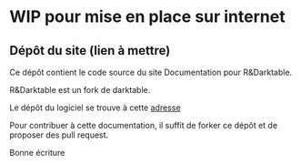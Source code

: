 # WIP pour mise en place sur internet

## Dépôt du site (lien à mettre)

Ce dépôt contient le code source du site Documentation pour
R&Darktable.

R&Darktable est un fork de darktable.

Le      dépôt     du      logiciel     se      trouve     à      cette
[adresse](https://github.com/Aurelien-Pierre/R-Darktable/wiki)

Pour contribuer à cette documentation, il suffit de forker ce dépôt et
de proposer des pull request.

Bonne écriture
